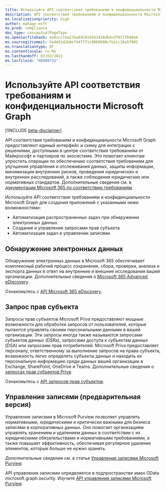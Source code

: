 ```yaml
---
title: Используйте API соответствия требованиям и конфиденциальности Microsoft Graph
description: API соответствия требованиям и конфиденциальности Microsoft Graph предоставляют единый интерфейс и схему для интеграции с решениями, доступными в центре соответствия требованиям от Майкрософт и партнеров по экосистеме. Это помогает клиентам упростить операции по обеспечению соответствия требованиям для улучшения управления и отслеживания данных, защиты информации, минимизации внутренних рисков, проведения юридических и внутренних расследований, а также соблюдения юридических или нормативных стандартов.
ms.localizationpriority: high
author: mahage-msft
ms.prod: compliance
doc_type: conceptualPageType
ms.openlocfilehash: ea9cccfea27ba891010343428db4cdf037fb0844
ms.sourcegitcommit: 6a4e81d2b8e7447771c9060998c7e1cc18a57902
ms.translationtype: HT
ms.contentlocale: ru-RU
ms.lasthandoff: 07/03/2022
ms.locfileid: "66609733"
---
```

# <a name="use-the-microsoft-graph-compliance-and-privacy-apis"></a>Используйте API соответствия требованиям и конфиденциальности Microsoft Graph

[!INCLUDE [beta-disclaimer](../../includes/beta-disclaimer.md)]

API соответствия требованиям и конфиденциальности Microsoft Graph предоставляют единый интерфейс и схему для интеграции с решениями, доступными в центре соответствия требованиям от Майкрософт и партнеров по экосистеме. Это помогает клиентам упростить операции по обеспечению соответствия требованиям для улучшения управления и отслеживания данных, защиты информации, минимизации внутренних рисков, проведения юридических и внутренних расследований, а также соблюдения юридических или нормативных стандартов. Дополнительные сведения см. в [документации Microsoft 365 по соответствию требованиям](/microsoft-365/compliance).

Используйте API соответствия требованиям и конфиденциальности Microsoft Graph для создания приложений с указанными ниже возможностями:

- Автоматизация распространенных задач при обнаружении электронных данных
- Создание и управление запросами прав субъекта
- Автоматизация задач в управлении записями

## <a name="ediscovery"></a>Обнаружение электронных данных

Обнаружение электронных данных в Microsoft 365 обеспечивает комплексный рабочий процесс сохранения, сбора, проверки, анализа и экспорта данных в ответ на внутренние и внешние исследования вашей организации. Дополнительные сведения о [Microsoft 365 Advanced eDiscovery](/microsoft-365/compliance/overview-ediscovery-20).

Ознакомьтесь с [API Microsoft 365 eDiscovery](ediscovery-ediscoveryapioverview.md).

## <a name="subject-rights-request"></a>Запрос прав субъекта

Запросы прав субъектов Microsoft Priva предоставляют мощные возможности для обработки запросов от пользователей, которые пытаются управлять своими персональными данными в вашей организации. Эти запросы иногда также называются запросами субъектов данных (DSRs), запросами доступа к субъектам данных (DSA) или запросами прав потребителей. Microsoft Priva предоставляет персоналу, ответственному за выполнение запросов на права субъекта, возможность легко определять субъекты данных и находить их персональную информацию среди данных вашей организации в Exchange, SharePoint, OneDrive и Teams. Дополнительные сведения о [запросах прав субъектов Priva](/microsoft-365/compliance/privacy-management-subject-rights-requests).

Ознакомьтесь с [API запросов прав субъектов](subjectrightsrequest-subjectrightsrequestapioverview.md).

## <a name="records-management-preview"></a>Управление записями (предварительная версия)

Управление записями в Microsoft Purview позволяет управлять нормативными, юридическими и критически важными для бизнеса записями в корпоративных данных. Оно помогает организациям управлять хранением и удалением данных в соответствии с их юридическими обязательствами и нормативными требованиями, а также повышает эффективность, обеспечивая регулярное удаление элементов, которые больше не нужно хранить.

Дополнительные сведения см. в статье [Управление записями Microsoft Purview](/microsoft-365/compliance/records-management).

API управления записями определяется в подпространстве имен OData microsoft.graph.security.
Изучите [API управления записями Microsoft Purview](security-recordsManagement-overview.md).

<!--
## Labels

??? Labels should be moved from security to here.  They are currently under a node called Information protection.
-->
